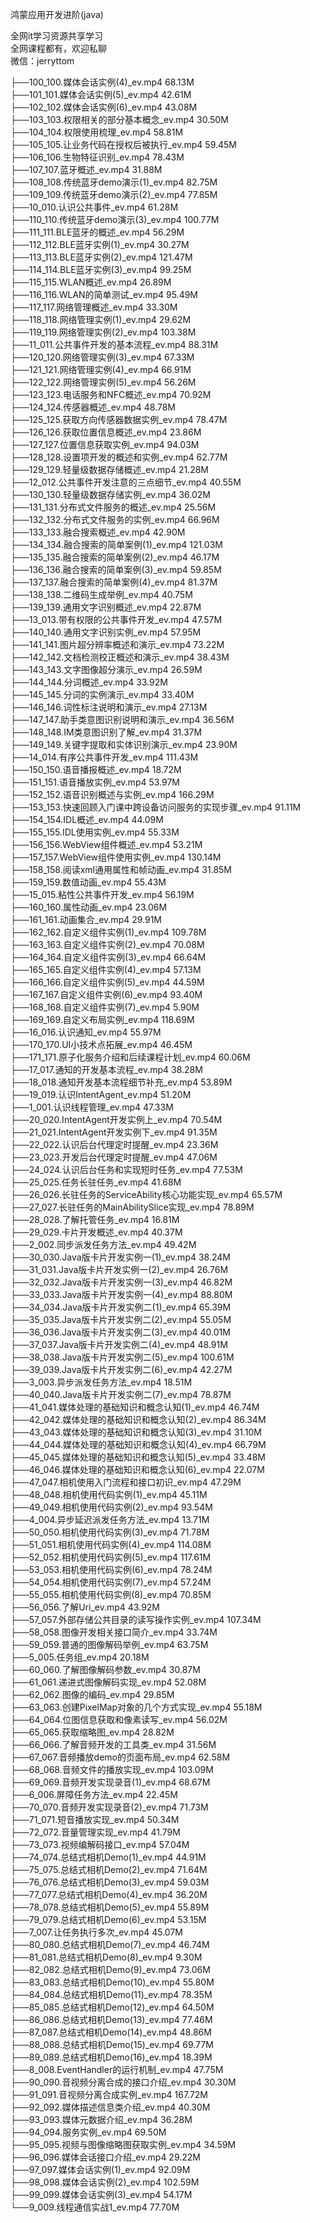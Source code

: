 鸿蒙应用开发进阶(java)

全网it学习资源共享学习<br>全网课程都有，欢迎私聊<br>微信：jerryttom<br>

├──100_100.媒体会话实例(4)_ev.mp4 68.13M<br> ├──101_101.媒体会话实例(5)_ev.mp4 42.61M<br> ├──102_102.媒体会话实例(6)_ev.mp4 43.08M<br> ├──103_103.权限相关的部分基本概念_ev.mp4 30.50M<br> ├──104_104.权限使用梳理_ev.mp4 58.81M<br> ├──105_105.让业务代码在授权后被执行_ev.mp4 59.45M<br> ├──106_106.生物特征识别_ev.mp4 78.43M<br> ├──107_107.蓝牙概述_ev.mp4 31.88M<br> ├──108_108.传统蓝牙demo演示(1)_ev.mp4 82.75M<br> ├──109_109.传统蓝牙demo演示(2)_ev.mp4 77.85M<br> ├──10_010.认识公共事件_ev.mp4 61.28M<br> ├──110_110.传统蓝牙demo演示(3)_ev.mp4 100.77M<br> ├──111_111.BLE蓝牙的概述_ev.mp4 56.29M<br> ├──112_112.BLE蓝牙实例(1)_ev.mp4 30.27M<br> ├──113_113.BLE蓝牙实例(2)_ev.mp4 121.47M<br> ├──114_114.BLE蓝牙实例(3)_ev.mp4 99.25M<br> ├──115_115.WLAN概述_ev.mp4 26.89M<br> ├──116_116.WLAN的简单测试_ev.mp4 95.49M<br> ├──117_117.网络管理概述_ev.mp4 33.30M<br> ├──118_118.网络管理实例(1)_ev.mp4 29.62M<br> ├──119_119.网络管理实例(2)_ev.mp4 103.38M<br> ├──11_011.公共事件开发的基本流程_ev.mp4 88.31M<br> ├──120_120.网络管理实例(3)_ev.mp4 67.33M<br> ├──121_121.网络管理实例(4)_ev.mp4 66.91M<br> ├──122_122.网络管理实例(5)_ev.mp4 56.26M<br> ├──123_123.电话服务和NFC概述_ev.mp4 70.92M<br> ├──124_124.传感器概述_ev.mp4 48.78M<br> ├──125_125.获取方向传感器数据实例_ev.mp4 78.47M<br> ├──126_126.获取位置信息概述_ev.mp4 23.86M<br> ├──127_127.位置信息获取实例_ev.mp4 94.03M<br> ├──128_128.设置项开发的概述和实例_ev.mp4 62.77M<br> ├──129_129.轻量级数据存储概述_ev.mp4 21.28M<br> ├──12_012.公共事件开发注意的三点细节_ev.mp4 40.55M<br> ├──130_130.轻量级数据存储实例_ev.mp4 36.02M<br> ├──131_131.分布式文件服务的概述_ev.mp4 25.56M<br> ├──132_132.分布式文件服务的实例_ev.mp4 66.96M<br> ├──133_133.融合搜索概述_ev.mp4 42.90M<br> ├──134_134.融合搜索的简单案例(1)_ev.mp4 121.03M<br> ├──135_135.融合搜索的简单案例(2)_ev.mp4 46.17M<br> ├──136_136.融合搜索的简单案例(3)_ev.mp4 59.85M<br> ├──137_137.融合搜索的简单案例(4)_ev.mp4 81.37M<br> ├──138_138.二维码生成举例_ev.mp4 40.75M<br> ├──139_139.通用文字识别概述_ev.mp4 22.87M<br> ├──13_013.带有权限的公共事件开发_ev.mp4 47.57M<br> ├──140_140.通用文字识别实例_ev.mp4 57.95M<br> ├──141_141.图片超分辨率概述和演示_ev.mp4 73.22M<br> ├──142_142.文档检测校正概述和演示_ev.mp4 38.43M<br> ├──143_143.文字图像超分演示_ev.mp4 26.59M<br> ├──144_144.分词概述_ev.mp4 33.92M<br> ├──145_145.分词的实例演示_ev.mp4 33.40M<br> ├──146_146.词性标注说明和演示_ev.mp4 27.13M<br> ├──147_147.助手类意图识别说明和演示_ev.mp4 36.56M<br> ├──148_148.IM类意图识别了解_ev.mp4 31.37M<br> ├──149_149.关键字提取和实体识别演示_ev.mp4 23.90M<br> ├──14_014.有序公共事件开发_ev.mp4 111.43M<br> ├──150_150.语音播报概述_ev.mp4 18.72M<br> ├──151_151.语音播放实例_ev.mp4 53.97M<br> ├──152_152.语音识别概述与实例_ev.mp4 166.29M<br> ├──153_153.快速回顾入门课中跨设备访问服务的实现步骤_ev.mp4 91.11M<br> ├──154_154.IDL概述_ev.mp4 44.09M<br> ├──155_155.IDL使用实例_ev.mp4 55.33M<br> ├──156_156.WebView组件概述_ev.mp4 53.21M<br> ├──157_157.WebView组件使用实例_ev.mp4 130.14M<br> ├──158_158.阅读xml通用属性和帧动画_ev.mp4 31.85M<br> ├──159_159.数值动画_ev.mp4 55.43M<br> ├──15_015.粘性公共事件开发_ev.mp4 56.19M<br> ├──160_160.属性动画_ev.mp4 23.06M<br> ├──161_161.动画集合_ev.mp4 29.91M<br> ├──162_162.自定义组件实例(1)_ev.mp4 109.78M<br> ├──163_163.自定义组件实例(2)_ev.mp4 70.08M<br> ├──164_164.自定义组件实例(3)_ev.mp4 66.64M<br> ├──165_165.自定义组件实例(4)_ev.mp4 57.13M<br> ├──166_166.自定义组件实例(5)_ev.mp4 44.59M<br> ├──167_167.自定义组件实例(6)_ev.mp4 93.40M<br> ├──168_168.自定义组件实例(7)_ev.mp4 5.90M<br> ├──169_169.自定义布局实例_ev.mp4 118.69M<br> ├──16_016.认识通知_ev.mp4 55.97M<br> ├──170_170.UI小技术点拓展_ev.mp4 46.45M<br> ├──171_171.原子化服务介绍和后续课程计划_ev.mp4 60.06M<br> ├──17_017.通知的开发基本流程_ev.mp4 38.28M<br> ├──18_018.通知开发基本流程细节补充_ev.mp4 53.89M<br> ├──19_019.认识IntentAgent_ev.mp4 51.20M<br> ├──1_001.认识线程管理_ev.mp4 47.33M<br> ├──20_020.IntentAgent开发实例上_ev.mp4 70.54M<br> ├──21_021.IntentAgent开发实例下_ev.mp4 91.35M<br> ├──22_022.认识后台代理定时提醒_ev.mp4 23.36M<br> ├──23_023.开发后台代理定时提醒_ev.mp4 47.06M<br> ├──24_024.认识后台任务和实现短时任务_ev.mp4 77.53M<br> ├──25_025.任务长驻任务_ev.mp4 41.68M<br> ├──26_026.长驻任务的ServiceAbility核心功能实现_ev.mp4 65.57M<br> ├──27_027.长驻任务的MainAbilitySlice实现_ev.mp4 78.89M<br> ├──28_028.了解托管任务_ev.mp4 16.81M<br> ├──29_029.卡片开发概述_ev.mp4 40.37M<br> ├──2_002.同步派发任务方法_ev.mp4 49.42M<br> ├──30_030.Java版卡片开发实例一(1)_ev.mp4 38.24M<br> ├──31_031.Java版卡片开发实例一(2)_ev.mp4 26.76M<br> ├──32_032.Java版卡片开发实例一(3)_ev.mp4 46.82M<br> ├──33_033.Java版卡片开发实例一(4)_ev.mp4 88.80M<br> ├──34_034.Java版卡片开发实例二(1)_ev.mp4 65.39M<br> ├──35_035.Java版卡片开发实例二(2)_ev.mp4 55.05M<br> ├──36_036.Java版卡片开发实例二(3)_ev.mp4 40.01M<br> ├──37_037.Java版卡片开发实例二(4)_ev.mp4 48.91M<br> ├──38_038.Java版卡片开发实例二(5)_ev.mp4 100.61M<br> ├──39_039.Java版卡片开发实例二(6)_ev.mp4 42.27M<br> ├──3_003.异步派发任务方法_ev.mp4 18.51M<br> ├──40_040.Java版卡片开发实例二(7)_ev.mp4 78.87M<br> ├──41_041.媒体处理的基础知识和概念认知(1)_ev.mp4 46.74M<br> ├──42_042.媒体处理的基础知识和概念认知(2)_ev.mp4 86.34M<br> ├──43_043.媒体处理的基础知识和概念认知(3)_ev.mp4 31.10M<br> ├──44_044.媒体处理的基础知识和概念认知(4)_ev.mp4 66.79M<br> ├──45_045.媒体处理的基础知识和概念认知(5)_ev.mp4 33.48M<br> ├──46_046.媒体处理的基础知识和概念认知(6)_ev.mp4 22.07M<br> ├──47_047.相机使用入门流程和接口初识_ev.mp4 47.29M<br> ├──48_048.相机使用代码实例(1)_ev.mp4 45.11M<br> ├──49_049.相机使用代码实例(2)_ev.mp4 93.54M<br> ├──4_004.异步延迟派发任务方法_ev.mp4 13.71M<br> ├──50_050.相机使用代码实例(3)_ev.mp4 71.78M<br> ├──51_051.相机使用代码实例(4)_ev.mp4 114.08M<br> ├──52_052.相机使用代码实例(5)_ev.mp4 117.61M<br> ├──53_053.相机使用代码实例(6)_ev.mp4 78.24M<br> ├──54_054.相机使用代码实例(7)_ev.mp4 57.24M<br> ├──55_055.相机使用代码实例(8)_ev.mp4 70.85M<br> ├──56_056.了解Uri_ev.mp4 43.92M<br> ├──57_057.外部存储公共目录的读写操作实例_ev.mp4 107.34M<br> ├──58_058.图像开发相关接口简介_ev.mp4 33.74M<br> ├──59_059.普通的图像解码举例_ev.mp4 63.75M<br> ├──5_005.任务组_ev.mp4 20.18M<br> ├──60_060.了解图像解码参数_ev.mp4 30.87M<br> ├──61_061.递进式图像解码实现_ev.mp4 52.08M<br> ├──62_062.图像的编码_ev.mp4 29.85M<br> ├──63_063.创建PixelMap对象的几个方式实现_ev.mp4 55.18M<br> ├──64_064.位图信息获取和像素读写_ev.mp4 56.02M<br> ├──65_065.获取缩略图_ev.mp4 28.82M<br> ├──66_066.了解音频开发的工具类_ev.mp4 31.56M<br> ├──67_067.音频播放demo的页面布局_ev.mp4 62.58M<br> ├──68_068.音频文件的播放实现_ev.mp4 103.09M<br> ├──69_069.音频开发实现录音(1)_ev.mp4 68.67M<br> ├──6_006.屏障任务方法_ev.mp4 22.45M<br> ├──70_070.音频开发实现录音(2)_ev.mp4 71.73M<br> ├──71_071.短音播放实现_ev.mp4 50.34M<br> ├──72_072.音量管理实现_ev.mp4 41.79M<br> ├──73_073.视频编解码接口_ev.mp4 57.04M<br> ├──74_074.总结式相机Demo(1)_ev.mp4 44.91M<br> ├──75_075.总结式相机Demo(2)_ev.mp4 71.64M<br> ├──76_076.总结式相机Demo(3)_ev.mp4 59.03M<br> ├──77_077.总结式相机Demo(4)_ev.mp4 36.20M<br> ├──78_078.总结式相机Demo(5)_ev.mp4 55.89M<br> ├──79_079.总结式相机Demo(6)_ev.mp4 53.15M<br> ├──7_007.让任务执行多次_ev.mp4 45.07M<br> ├──80_080.总结式相机Demo(7)_ev.mp4 46.74M<br> ├──81_081.总结式相机Demo(8)_ev.mp4 9.30M<br> ├──82_082.总结式相机Demo(9)_ev.mp4 73.06M<br> ├──83_083.总结式相机Demo(10)_ev.mp4 55.80M<br> ├──84_084.总结式相机Demo(11)_ev.mp4 78.35M<br> ├──85_085.总结式相机Demo(12)_ev.mp4 64.50M<br> ├──86_086.总结式相机Demo(13)_ev.mp4 77.46M<br> ├──87_087.总结式相机Demo(14)_ev.mp4 48.86M<br> ├──88_088.总结式相机Demo(15)_ev.mp4 69.77M<br> ├──89_089.总结式相机Demo(16)_ev.mp4 18.39M<br> ├──8_008.EventHandler的运行机制_ev.mp4 47.75M<br> ├──90_090.音视频分离合成的接口介绍_ev.mp4 30.30M<br> ├──91_091.音视频分离合成实例_ev.mp4 167.72M<br> ├──92_092.媒体描述信息类介绍_ev.mp4 40.30M<br> ├──93_093.媒体元数据介绍_ev.mp4 36.28M<br> ├──94_094.服务实例_ev.mp4 69.50M<br> ├──95_095.视频与图像缩略图获取实例_ev.mp4 34.59M<br> ├──96_096.媒体会话接口介绍_ev.mp4 29.22M<br> ├──97_097.媒体会话实例(1)_ev.mp4 92.09M<br> ├──98_098.媒体会话实例(2)_ev.mp4 102.59M<br> ├──99_099.媒体会话实例(3)_ev.mp4 54.17M<br> └──9_009.线程通信实战1_ev.mp4 77.70M